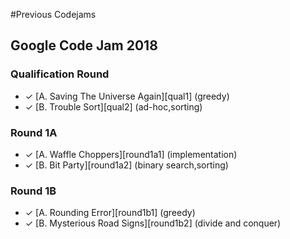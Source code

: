 #Previous Codejams

## Google Code Jam 2018

### Qualification Round

* ✓ [A. Saving The Universe Again][qual1] (greedy)
* ✓ [B. Trouble Sort][qual2] (ad-hoc,sorting)

### Round 1A

* ✓ [A. Waffle Choppers][round1a1] (implementation)
* ✓ [B. Bit Party][round1a2] (binary search,sorting)
### Round 1B

* ✓ [A. Rounding Error][round1b1] (greedy)
* ✓ [B. Mysterious Road Signs][round1b2] (divide and conquer)